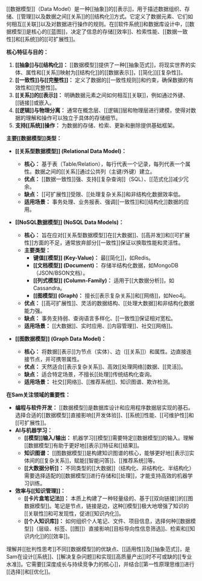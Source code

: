 [[数据模型]]（Data Model）是一种[[抽象]]的[[表示]]，用于描述数据组织、存储、[[管理]]以及数据之间[[关系]]的[[结构化]]方式。它定义了数据元素、它们如何相互[[关联]]以及对数据进行操作的规则。在[[软件系统]]和数据库设计中，[[数据模型]]是核心的[[蓝图]]，决定了信息的存储[[效率]]、检索性能、[[数据一致性]]和[[系统]]的[[可扩展性]]。

**核心特征与目的：**

1.  **[[抽象]]与[[结构化]]：** [[数据模型]]提供了一种[[抽象范式]]，将现实世界的实体、属性和[[关系]]映射为[[结构化]]的[[数据表示]]，[[简化]][[复杂性]]。
2.  **[[一致性]]与[[完整性]]：** 定义了数据的[[一致性规则]]和约束，确保数据的有效性和[[完整性]]。
3.  **[[关系]]的[[表示]]：** 明确数据元素之间如何相互[[关联]]，例如通过外键、[[链接]]或嵌入。
4.  **[[逻辑]]与物理分离：** 通常在概念层、[[逻辑]]层和物理层进行建模，使得对数据的理解和操作可以独立于具体的存储细节。
5.  **支持[[系统]]操作：** 为数据的存储、检索、更新和删除提供基础框架。

**主要[[数据模型]]类型：**

*   **[[关系型数据模型]] (Relational Data Model)：**
    *   **核心：** 基于表（Table/Relation），每行代表一个记录，每列代表一个属性。数据之间的[[关系]]通过公共列（主键/外键）建立。
    *   **优点：** [[数据一致性]]强、支持[[复杂查询]]（SQL）、[[范式化]]减少冗余。
    *   **缺点：** [[可扩展性]]受限、[[处理复杂关系]]和非结构化数据效率低。
    *   **适用场景：** 事务处理、业务报表、强调[[一致性]]和[[结构化]]数据的应用。

*   **[[NoSQL数据模型]] (NoSQL Data Models)：**
    *   **核心：** 旨在应对[[关系型数据模型]]在[[大数据]]、[[高并发]]和[[可扩展性]]方面的不足，通常放弃部分[[一致性]]保证以换取性能和灵活性。
    *   **主要类型：**
        *   **键值[[模型]] (Key-Value)：** 最[[简化]]，如Redis。
        *   **[[文档模型]] (Document)：** 存储半结构化数据，如MongoDB（JSON/BSON文档）。
        *   **[[列式模型]] (Column-Family)：** 适用于[[大数据分析]]，如Cassandra。
        *   **[[图模型]] (Graph)：** 擅长[[表示复杂关系]]和[[网络]]，如Neo4j。
    *   **优点：** [[高可扩展性]]、灵活的数据结构、[[处理大数据]]和非结构化数据能力强。
    *   **缺点：** 事务支持弱、查询语言多样化、[[一致性]]保证相对宽松。
    *   **适用场景：** [[大数据]]、实时应用、[[内容管理]]、社交[[网络]]。

*   **[[图数据模型]] (Graph Data Model)：**
    *   **核心：** 将数据[[表示]]为节点（实体）、边（[[关系]]）和属性。边直接连接节点，并可携带属性。
    *   **优点：** 天然适合[[表示复杂关系]]、高效[[处理网络]]数据、[[灵活]]。
    *   **缺点：** 适合特定场景，不擅长[[处理]]传统结构化查询。
    *   **适用场景：** 社交[[网络]]、[[推荐系统]]、知识图谱、欺诈检测。

**在Sam关注领域的重要性：**

*   **编程与软件开发：** [[数据模型]]是数据库设计和应用程序数据层实现的基石。选择合适的[[数据模型]]直接影响[[开发体验]]、[[系统]]性能、[[可维护性]]和[[可扩展性]]。
*   **AI与机器学习：**
    *   **[[模型]]输入/输出：** 机器学习[[模型]]需要特定[[数据模型]]的输入。理解[[数据模型]]有助于更好地[[表示]]特征和[[结果]]。
    *   **知识图谱：** [[图数据模型]]是构建知识图谱的核心，能够更好地[[表示]]实体间的[[复杂关系]]，赋能[[智能问答]]、[[推荐系统]]等。
    *   **[[大数据分析]]：** 不同类型的[[大数据]]（结构化、非结构化、半结构化）需要选择适配的[[数据模型]]进行存储和[[处理]]，才能支持高效的机器学习训练。
*   **效率与[[知识管理]]：**
    *   **[[卡片盒笔记法]]：** 本质上构建了一种轻量级的、基于[[双向链接]]的[[图数据模型]]。笔记是节点，链接是边，这种[[模型]]极大地增强了知识的[[关联性]]和可发现性，促进[[知识内化]]。
    *   **[[个人知识库]]：** 如何组织个人笔记、文件、项目信息，选择何种[[数据模型]]（层级、标签、[[图]]）直接影响[[目标导向性信息筛选]]、检索和[[知识内化]]的[[效率]]。

理解并[[批判性思考]]不同[[数据模型]]的优缺点、[[适用性]]及[[抽象范式]]，是Sam在设计[[系统]]、[[解决复杂问题]]和实现[[高质量产出]]时不可或缺的[[专业水准]]。它需要[[深度成长与持续竞争力的核心]]，并结合[[第一性原理思维]]进行[[选择]]和[[优化]]。